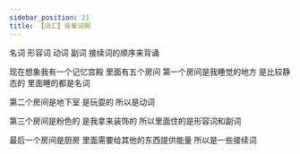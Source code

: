 ```yaml
---
sidebar_position: 21
title: 【词汇】背单词啊
---
```


名词 形容词 动词 副词 接续词的顺序来背诵

现在想象我有一个记忆宫殿 里面有五个房间 第一个房间是我睡觉的地方 是比较静态的 里面睡的都是名词

第二个房间是地下室 是玩耍的 所以是动词 

第三个房间是粉色的 是我拿来装饰的 所以里面住的是形容词和副词

最后一个房间是厨房 里面需要给其他的东西提供能量 所以是一些接续词



